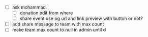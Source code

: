 - [ ] ask mohammad
	- [ ] donation edit from where
	- [ ] share event  use og url and link preview with button or not?
- [ ] add share message to team with max count
- [ ] make team max count to null in admin until d